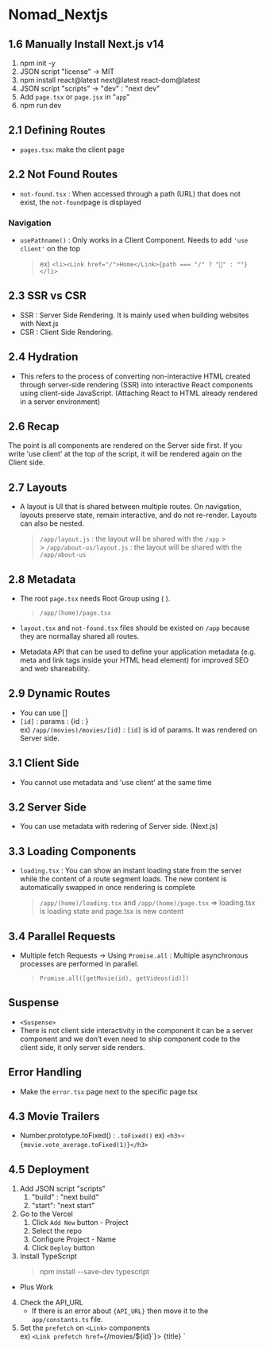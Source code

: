 # Nomad_Nextjs

## 1.6 Manually Install Next.js v14

1. npm init -y
2. JSON script "license" -> MIT
3. npm install react@latest next@latest react-dom@latest
4. JSON script "scripts" -> "dev" : "next dev"
5. Add `page.tsx` or `page.jsx` in "`app`"
6. npm run dev

## 2.1 Defining Routes

- `pages.tsx`: make the client page

## 2.2 Not Found Routes

- `not-found.tsx` : When accessed through a path (URL) that does not exist, the `not-found`page is displayed

### Navigation

- `usePathname()` : Only works in a Client Component. Needs to add `'use client'` on the top
  > ex) `<li><Link href="/">Home</Link>{path === "/" ? "💖" : ""}</li>`

## 2.3 SSR vs CSR

- SSR : Server Side Rendering.
  It is mainly used when building websites with Next.js
- CSR : Client Side Rendering.

## 2.4 Hydration

- This refers to the process of converting non-interactive HTML created through server-side rendering (SSR) into interactive React components using client-side JavaScript.
  (Attaching React to HTML already rendered in a server environment)

## 2.6 Recap

The point is all components are rendered on the Server side first. If you write 'use client' at the top of the script, it will be rendered again on the Client side.

## 2.7 Layouts

- A layout is UI that is shared between multiple routes. On navigation, layouts preserve state, remain interactive, and do not re-render. Layouts can also be nested.
  > `/app/layout.js` : the layout will be shared with the `/app` > <br/> > `/app/about-us/layout.js` : the layout will be shared with the `/app/about-us`

## 2.8 Metadata

- The root `page.tsx` needs Root Group using ( ).
  > `/app/(home)/page.tsx`
- `layout.tsx` and `not-found.tsx` files should be existed on `/app` because they are normallay shared all routes.

- Metadata API that can be used to define your application metadata (e.g. meta and link tags inside your HTML head element) for improved SEO and web shareability.

## 2.9 Dynamic Routes

- You can use []
- `[id]` : params : {id : }
  <br/>
  ex) `/app/(movies)/movies/[id]` : `[id]` is id of params. It was rendered on Server side.

## 3.1 Client Side

- You cannot use metadata and 'use client' at the same time

## 3.2 Server Side

- You can use metadata with redering of Server side. (Next.js)

## 3.3 Loading Components

- `loading.tsx` : You can show an instant loading state from the server while the content of a route segment loads. The new content is automatically swapped in once rendering is complete
  > `/app/(home)/loading.tsx` and `/app/(home)/page.tsx` => loading.tsx is loading state and page.tsx is new content

## 3.4 Parallel Requests

- Multiple fetch Requests -> Using `Promise.all` : Multiple asynchronous processes are performed in parallel.
  <br/>
  > `Promise.all([getMovie(id), getVideos(id)])`

## Suspense

- `<Suspense>`
- There is not client side interactivity in the component it can be a server component and we don’t even need to ship component code to the client side, it only server side renders.

## Error Handling

- Make the `error.tsx` page next to the specific page.tsx

## 4.3 Movie Trailers

- Number.prototype.toFixed() : `.toFixed()`
  ex) `<h3>⭐️ {movie.vote_average.toFixed(1)}</h3>`

## 4.5 Deployment

1. Add JSON script "scripts"
   1. "build" : "next build"
   2. "start": "next start"
2. Go to the Vercel
   1. Click `Add New` button - Project
   2. Select the repo
   3. Configure Project - Name
   4. Click `Deploy` button
3. Install TypeScript
   > npm install --save-dev typescript

- Plus Work

4. Check the API_URL
   - If there is an error about `{API_URL}` then move it to the `app/constants.ts` file.
5. Set the `prefetch` on `<Link>` components
   <br/>
   ex) `<Link prefetch href={`/movies/${id}`}>
      {title}
    </Link>`
